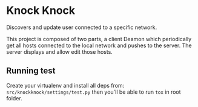 # Knock Knock

Discovers and update user connected to a specific network.

This project is composed of two parts, a client Deamon which periodically get all
hosts connected to the local network and pushes to the server. The server displays
and allow edit those hosts.


## Running test

Create your virtualenv and install all deps from: `src/knockknock/settings/test.py`
then you'll be able to run `tox` in root folder.
